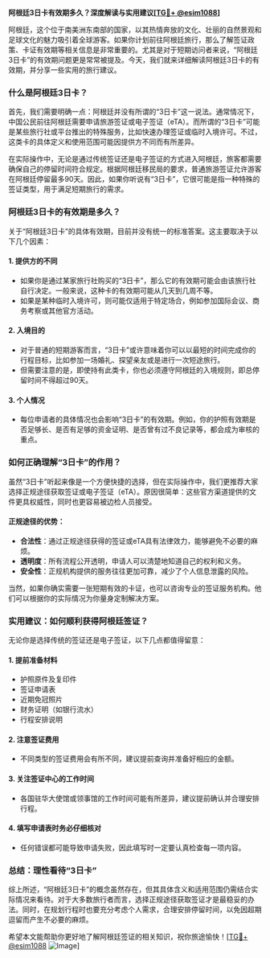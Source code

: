 **阿根廷3日卡有效期多久？深度解读与实用建议[[TG💪+ @esim1088](https://t.me/s/esim1088)]**

阿根廷，这个位于南美洲东南部的国家，以其热情奔放的文化、壮丽的自然景观和足球文化的魅力吸引着全球游客。如果你计划前往阿根廷旅行，那么了解签证政策、卡证有效期等相关信息是非常重要的。尤其是对于短期访问者来说，“阿根廷3日卡”的有效期问题更是常常被提及。今天，我们就来详细解读阿根廷3日卡的有效期，并分享一些实用的旅行建议。

### 什么是阿根廷3日卡？

首先，我们需要明确一点：阿根廷并没有所谓的“3日卡”这一说法。通常情况下，中国公民前往阿根廷需要申请旅游签证或电子签证（eTA）。而所谓的“3日卡”可能是某些旅行社或平台推出的特殊服务，比如快速办理签证或临时入境许可。不过，这类卡的具体定义和使用范围可能因提供方不同而有所差异。

在实际操作中，无论是通过传统签证还是电子签证的方式进入阿根廷，旅客都需要确保自己的停留时间符合规定。根据阿根廷移民局的要求，普通旅游签证允许游客在阿根廷停留最多90天。因此，如果你听说有“3日卡”，它很可能是指一种特殊的签证类型，用于满足短期旅行的需求。

### 阿根廷3日卡的有效期是多久？

关于“阿根廷3日卡”的具体有效期，目前并没有统一的标准答案。这主要取决于以下几个因素：

#### 1. **提供方的不同**
   - 如果你是通过某家旅行社购买的“3日卡”，那么它的有效期可能会由该旅行社自行决定。一般来说，这种卡的有效期可能从几天到几周不等。
   - 如果是某种临时入境许可，则可能仅适用于特定场合，例如参加国际会议、商务考察或其他官方活动。

#### 2. **入境目的**
   - 对于普通的短期游客而言，“3日卡”或许意味着你可以以最短的时间完成你的行程目标，比如参加一场婚礼、探望亲友或是进行一次短途旅行。
   - 但需要注意的是，即使持有此类卡，你也必须遵守阿根廷的入境规则，即总停留时间不得超过90天。

#### 3. **个人情况**
   - 每位申请者的具体情况也会影响“3日卡”的有效期。例如，你的护照有效期是否足够长、是否有足够的资金证明、是否曾有过不良记录等，都会成为审核的重点。

### 如何正确理解“3日卡”的作用？

虽然“3日卡”听起来像是一个方便快捷的选择，但在实际操作中，我们更推荐大家选择正规途径获取签证或电子签证（eTA）。原因很简单：这些官方渠道提供的文件更具权威性，同时也更容易被边检人员接受。

#### 正规途径的优势：
- **合法性**：通过正规途径获得的签证或eTA具有法律效力，能够避免不必要的麻烦。
- **透明度**：所有流程公开透明，申请人可以清楚地知道自己的权利和义务。
- **安全性**：正规机构提供的服务往往更加可靠，减少了个人信息泄露的风险。

当然，如果你确实需要一张短期有效的卡证，也可以咨询专业的签证服务机构。他们可以根据你的实际情况为你量身定制解决方案。

### 实用建议：如何顺利获得阿根廷签证？

无论你是选择传统的签证还是电子签证，以下几点都值得留意：

#### 1. 提前准备材料
   - 护照原件及复印件
   - 签证申请表
   - 近期免冠照片
   - 财务证明（如银行流水）
   - 行程安排说明

#### 2. 注意签证费用
   - 不同类型的签证费用会有所不同，建议提前查询并准备好相应的金额。

#### 3. 关注签证中心的工作时间
   - 各国驻华大使馆或领事馆的工作时间可能有所差异，建议提前确认并合理安排行程。

#### 4. 填写申请表时务必仔细核对
   - 任何错误都可能导致申请失败，因此填写时一定要认真检查每一项内容。

### 总结：理性看待“3日卡”

综上所述，“阿根廷3日卡”的概念虽然存在，但其具体含义和适用范围仍需结合实际情况来看待。对于大多数旅行者而言，选择正规途径获取签证才是最稳妥的办法。同时，在规划行程时也要充分考虑个人需求，合理安排停留时间，以免因超期逗留而产生不必要的麻烦。

希望本文能帮助你更好地了解阿根廷签证的相关知识，祝你旅途愉快！[[TG💪+ @esim1088](https://t.me/s/esim1088) ![Image](https://i.postimg.cc/4NQfJmqS/Snipaste-2025-05-13-00-14-12.png)]
